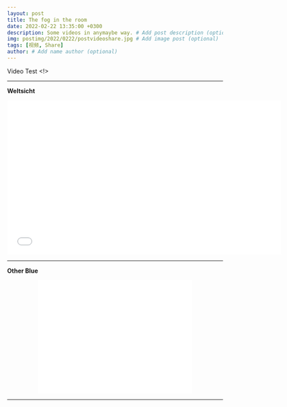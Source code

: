 ```yaml
---
layout: post
title: The fog in the room
date: 2022-02-22 13:35:00 +0300
description: Some videos in anymaybe way. # Add post description (optional)
img: postimg/2022/0222/postvideoshare.jpg # Add image post (optional)
tags: [视频, Share]
author: # Add name author (optional)
---
```


Video Test <!>

***

**Weltsicht**
<p style="text-align: center;"><iframe width="640" height="360" src="//amvnews.ru/index.php?go=Files&file=embed&id=9851" frameborder="0" allowfullscreen></iframe></p>


***

**Other Blue**
<p style="text-align: center;"><iframe width="360" height="264" src="//amvnews.ru/index.php?go=Files&file=embed&id=5452" frameborder="0" allowfullscreen></iframe></p>


***